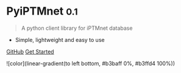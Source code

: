 # PyiPTMnet <small>0.1</small>

> A python client library for iPTMnet database

* Simple, lightweight and easy to use


[GitHub](https://github.com/Sachinx0e/pyiptmnet)
[Get Started](#pyiptmnet)

![color](linear-gradient(to left bottom, #b3baff 0%, #b3ffd4 100%))

